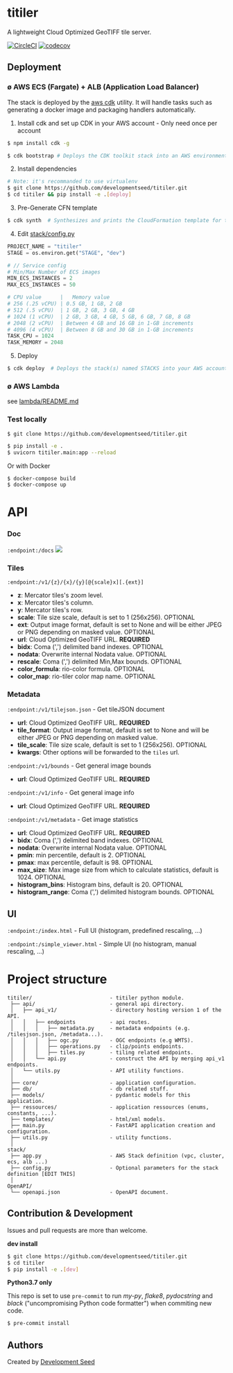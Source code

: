 # titiler

A lightweight Cloud Optimized GeoTIFF tile server.

[![CircleCI](https://circleci.com/gh/developmentseed/titiler.svg?style=svg)](https://circleci.com/gh/developmentseed/titiler)
[![codecov](https://codecov.io/gh/developmentseed/titiler/branch/master/graph/badge.svg)](https://codecov.io/gh/developmentseed/titiler)

## Deployment

### ø AWS ECS (Fargate) + ALB (Application Load Balancer)
The stack is deployed by the [aws cdk](https://aws.amazon.com/cdk/) utility. It will handle tasks such as generating a docker image and packaging handlers automatically.

1. Install cdk and set up CDK in your AWS account - Only need once per account
```bash
$ npm install cdk -g

$ cdk bootstrap # Deploys the CDK toolkit stack into an AWS environment
```

2. Install dependencies

```bash
# Note: it's recommanded to use virtualenv
$ git clone https://github.com/developmentseed/titiler.git
$ cd titiler && pip install -e .[deploy]
```

3. Pre-Generate CFN template
```bash
$ cdk synth  # Synthesizes and prints the CloudFormation template for this stack
```

4. Edit [stack/config.py](stack/config.py)

```python
PROJECT_NAME = "titiler"
STAGE = os.environ.get("STAGE", "dev")

# // Service config
# Min/Max Number of ECS images
MIN_ECS_INSTANCES = 2
MAX_ECS_INSTANCES = 50

# CPU value      |   Memory value
# 256 (.25 vCPU) | 0.5 GB, 1 GB, 2 GB
# 512 (.5 vCPU)  | 1 GB, 2 GB, 3 GB, 4 GB
# 1024 (1 vCPU)  | 2 GB, 3 GB, 4 GB, 5 GB, 6 GB, 7 GB, 8 GB
# 2048 (2 vCPU)  | Between 4 GB and 16 GB in 1-GB increments
# 4096 (4 vCPU)  | Between 8 GB and 30 GB in 1-GB increments
TASK_CPU = 1024
TASK_MEMORY = 2048
```

5. Deploy  
```bash
$ cdk deploy  # Deploys the stack(s) named STACKS into your AWS account
```

### ø AWS Lambda 

see [lambda/README.md](/lambda/README.md)

### Test locally
```bash
$ git clone https://github.com/developmentseed/titiler.git

$ pip install -e .
$ uvicorn titiler.main:app --reload
```
Or with Docker
```
$ docker-compose build
$ docker-compose up 
```

# API

### Doc

`:endpoint:/docs`
![](https://user-images.githubusercontent.com/10407788/78325903-011c9680-7547-11ea-853f-50e0fb0f4d92.png)

### Tiles

`:endpoint:/v1/{z}/{x}/{y}[@{scale}x][.{ext}]`
- **z**: Mercator tiles's zoom level.
- **x**: Mercator tiles's column.
- **y**: Mercator tiles's row.
- **scale**: Tile size scale, default is set to 1 (256x256). OPTIONAL
- **ext**: Output image format, default is set to None and will be either JPEG or PNG depending on masked value. OPTIONAL
- **url**: Cloud Optimized GeoTIFF URL. **REQUIRED**
- **bidx**: Coma (',') delimited band indexes. OPTIONAL
- **nodata**: Overwrite internal Nodata value. OPTIONAL
- **rescale**: Coma (',') delimited Min,Max bounds. OPTIONAL
- **color_formula**: rio-color formula. OPTIONAL
- **color_map**: rio-tiler color map name. OPTIONAL

### Metadata

`:endpoint:/v1/tilejson.json` - Get tileJSON document
- **url**: Cloud Optimized GeoTIFF URL. **REQUIRED**
- **tile_format**: Output image format, default is set to None and will be either JPEG or PNG depending on masked value.
- **tile_scale**: Tile size scale, default is set to 1 (256x256). OPTIONAL
- **kwargs**: Other options will be forwarded to the `tiles` url.

`:endpoint:/v1/bounds` - Get general image bounds
- **url**: Cloud Optimized GeoTIFF URL. **REQUIRED**

`:endpoint:/v1/info` - Get general image info
- **url**: Cloud Optimized GeoTIFF URL. **REQUIRED**

`:endpoint:/v1/metadata` - Get image statistics
- **url**: Cloud Optimized GeoTIFF URL. **REQUIRED**
- **bidx**: Coma (',') delimited band indexes. OPTIONAL
- **nodata**: Overwrite internal Nodata value. OPTIONAL
- **pmin**: min percentile, default is 2. OPTIONAL
- **pmax**: max percentile, default is 98. OPTIONAL
- **max_size**: Max image size from which to calculate statistics, default is 1024. OPTIONAL
- **histogram_bins**: Histogram bins, default is 20. OPTIONAL
- **histogram_range**: Coma (',') delimited histogram bounds. OPTIONAL

## UI

`:endpoint:/index.html` - Full UI (histogram, predefined rescaling, ...)

`:endpoint:/simple_viewer.html` - Simple UI (no histogram, manual rescaling, ...)

# Project structure

```
titiler/                         - titiler python module.
 ├── api/                        - general api directory.
 │   ├── api_v1/                 - directory hosting version 1 of the API.
 │   │   ├── endpoints           - api routes.
 │   │   │   ├── metadata.py     - metadata endpoints (e.g. /tilesjson.json, /metadata...).
 │   │   │   ├── ogc.py          - OGC endpoints (e.g WMTS).
 │   │   │   ├── operations.py   - clip/points endpoints.
 │   │   │   ├── tiles.py        - tiling related endpoints.
 │   │   └── api.py              - construct the API by merging api_v1 endpoints.
 │   └── utils.py                - API utility functions.
 │
 ├── core/                       - application configuration.
 ├── db/                         - db related stuff.
 ├── models/                     - pydantic models for this application.
 ├── ressources/                 - application ressources (enums, constants, ...).
 ├── templates/                  - html/xml models.
 ├── main.py                     - FastAPI application creation and configuration.
 ├── utils.py                    - utility functions.
 │
stack/
 ├── app.py                      - AWS Stack definition (vpc, cluster, ecs, alb ...)
 ├── config.py                   - Optional parameters for the stack definition [EDIT THIS]
 │
OpenAPI/
 └── openapi.json                - OpenAPI document.

```

## Contribution & Development

Issues and pull requests are more than welcome.

**dev install**

```bash
$ git clone https://github.com/developmentseed/titiler.git
$ cd titiler
$ pip install -e .[dev]
```

**Python3.7 only**

This repo is set to use `pre-commit` to run *my-py*, *flake8*, *pydocstring* and *black* ("uncompromising Python code formatter") when commiting new code.

```bash
$ pre-commit install
```

## Authors
Created by [Development Seed](<http://developmentseed.org>)

